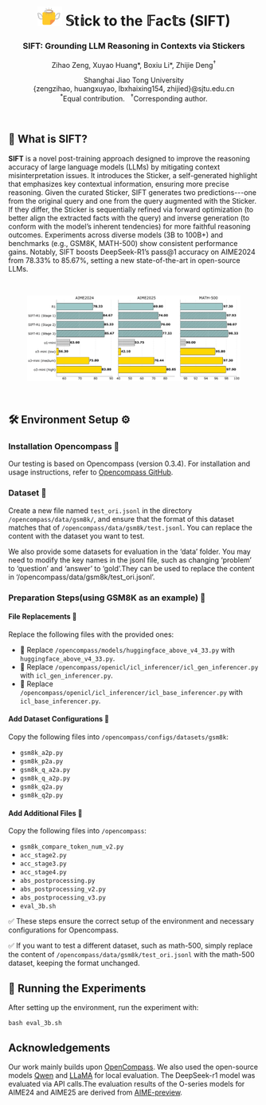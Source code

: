 <div align="center">
  

# <img src="docx/logo.png" width="50"> 𝕊t𝕚ck to the 𝔽ac𝕥s (SIFT)

### SIFT: Grounding LLM Reasoning in Contexts via Stickers

<!-- Authors and affiliations with improved formatting -->
Zihao Zeng, Xuyao Huang*, Boxiu Li*, Zhijie Deng<sup>†</sup><br>

Shanghai Jiao Tong University
<br>
{zengzihao, huangxuyao, lbxhaixing154, zhijied}@sjtu.edu.cn
<br>
<sup>*</sup>Equal contribution. &nbsp; <sup>†</sup>Corresponding author.
<br>

</div>

<br>

## 🧐 What is SIFT?
**SIFT** is a novel post-training approach designed to improve the reasoning accuracy of large language models (LLMs) by mitigating context misinterpretation issues. It introduces the Sticker, a self-generated highlight that emphasizes key contextual information, ensuring more precise reasoning. Given the curated Sticker, SIFT generates two predictions---one from the original query and one from the query augmented with the Sticker. If they differ, the Sticker is sequentially refined via forward optimization (to better align the extracted facts with the query) and inverse generation (to conform with the model’s inherent tendencies) for more faithful reasoning outcomes. Experiments across diverse models (3B to 100B+) and benchmarks (e.g., GSM8K, MATH-500) show consistent performance gains. Notably, SIFT boosts DeepSeek-R1’s pass@1 accuracy on AIME2024 from 78.33% to 85.67%, setting a new state-of-the-art in open-source LLMs.

</div>

<br>

<p align="center">
<img src="docx/comparison.png" width="85%">  <!-- Slightly smaller image, adjust width as needed -->
</p>

<br>

## 🛠️ Environment Setup ⚙️

### **Installation Opencompass 🚀**

Our testing is based on Opencompass (version 0.3.4). For installation and usage instructions, refer to [Opencompass GitHub](https://github.com/open-compass/opencompass).

### **Dataset 📂**
Create a new file named `test_ori.jsonl` in the directory `/opencompass/data/gsm8k/`, and ensure that the format of this dataset matches that of `/opencompass/data/gsm8k/test.jsonl`. You can replace the content with the dataset you want to test.

We also provide some datasets for evaluation in the ‘data’ folder. You may need to modify the key names in the jsonl file, such as changing ‘problem’ to ‘question’ and ‘answer’ to ‘gold’.They can be used to replace the content in ‘/opencompass/data/gsm8k/test_ori.jsonl’.


### **Preparation Steps(using GSM8K as an example) 🔧**

#### **File Replacements 🔄**
Replace the following files with the provided ones:
- 🔹 Replace `/opencompass/models/huggingface_above_v4_33.py` with `huggingface_above_v4_33.py`.
- 🔹 Replace `/opencompass/openicl/icl_inferencer/icl_gen_inferencer.py` with `icl_gen_inferencer.py`.
- 🔹 Replace `/opencompass/openicl/icl_inferencer/icl_base_inferencer.py` with `icl_base_inferencer.py`.

#### **Add Dataset Configurations 📑**
Copy the following files into `/opencompass/configs/datasets/gsm8k`:
-  `gsm8k_a2p.py`
-  `gsm8k_p2a.py`
-  `gsm8k_q_a2a.py`
-  `gsm8k_q_a2p.py`
-  `gsm8k_q2a.py`
-  `gsm8k_q2p.py`

#### **Add Additional Files 📂**
Copy the following files into `/opencompass`:
-  `gsm8k_compare_token_num_v2.py`
-  `acc_stage2.py`
-  `acc_stage3.py`
-  `acc_stage4.py`
-  `abs_postprocessing.py`
-  `abs_postprocessing_v2.py`
-  `abs_postprocessing_v3.py`
-  `eval_3b.sh`

✅ These steps ensure the correct setup of the environment and necessary configurations for Opencompass.

✅ If you want to test a different dataset, such as math-500, simply replace the content of `/opencompass/data/gsm8k/test_ori.jsonl` with the math-500 dataset, keeping the format unchanged.

## 🚀 Running the Experiments
After setting up the environment, run the experiment with:
```
bash eval_3b.sh
```



## Acknowledgements
Our work mainly builds upon [OpenCompass](https://github.com/open-compass/opencompass). We also used the open-source models [Qwen](https://github.com/QwenLM/Qwen2.5) and [LLaMA](https://github.com/meta-llama/llama3) for local evaluation. The DeepSeek-r1 model was evaluated via API calls.The evaluation results of the O-series models for AIME24 and AIME25 are derived from [AIME-preview](https://github.com/GAIR-NLP/AIME-Preview).


